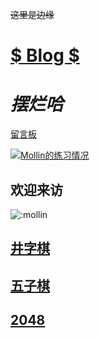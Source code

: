 ~~这里是边缘~~

# [ $ Blog $ ](https://mollins.github.io)

# $摆烂哈$

[留言板](https://note.ms/mollin)

[![Mollin的练习情况](https://statcard.vercel.app/practice?id=329376&dark_mode=true&card_width=750)](https://mollins.github.io/)

欢迎来访
---
![:mollin](https://count.getloli.com/get/@:mollin?theme=asoul)

## [井字棋](https://mollin15.github.io/tic-tac-toe.html)

## [五子棋](https://mollin15.github.io/five-in-a-row.html)

## [2048](https://mollin15.github.io/2048.html)
